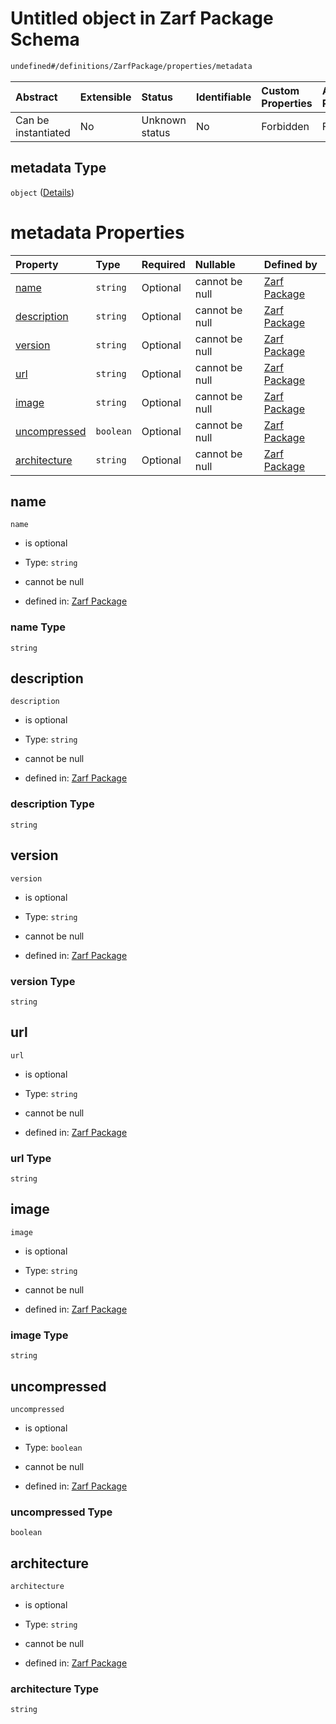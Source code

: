 # Untitled object in Zarf Package Schema

```txt
undefined#/definitions/ZarfPackage/properties/metadata
```



| Abstract            | Extensible | Status         | Identifiable | Custom Properties | Additional Properties | Access Restrictions | Defined In                                                                   |
| :------------------ | :--------- | :------------- | :----------- | :---------------- | :-------------------- | :------------------ | :--------------------------------------------------------------------------- |
| Can be instantiated | No         | Unknown status | No           | Forbidden         | Forbidden             | none                | [zarf.schema.json\*](../../../build/zarf.schema.json "open original schema") |

## metadata Type

`object` ([Details](zarf-definitions-zarfmetadata.md))

# metadata Properties

| Property                      | Type      | Required | Nullable       | Defined by                                                                                                                             |
| :---------------------------- | :-------- | :------- | :------------- | :------------------------------------------------------------------------------------------------------------------------------------- |
| [name](#name)                 | `string`  | Optional | cannot be null | [Zarf Package](zarf-definitions-zarfmetadata-properties-name.md "undefined#/definitions/ZarfMetadata/properties/name")                 |
| [description](#description)   | `string`  | Optional | cannot be null | [Zarf Package](zarf-definitions-zarfmetadata-properties-description.md "undefined#/definitions/ZarfMetadata/properties/description")   |
| [version](#version)           | `string`  | Optional | cannot be null | [Zarf Package](zarf-definitions-zarfmetadata-properties-version.md "undefined#/definitions/ZarfMetadata/properties/version")           |
| [url](#url)                   | `string`  | Optional | cannot be null | [Zarf Package](zarf-definitions-zarfmetadata-properties-url.md "undefined#/definitions/ZarfMetadata/properties/url")                   |
| [image](#image)               | `string`  | Optional | cannot be null | [Zarf Package](zarf-definitions-zarfmetadata-properties-image.md "undefined#/definitions/ZarfMetadata/properties/image")               |
| [uncompressed](#uncompressed) | `boolean` | Optional | cannot be null | [Zarf Package](zarf-definitions-zarfmetadata-properties-uncompressed.md "undefined#/definitions/ZarfMetadata/properties/uncompressed") |
| [architecture](#architecture) | `string`  | Optional | cannot be null | [Zarf Package](zarf-definitions-zarfmetadata-properties-architecture.md "undefined#/definitions/ZarfMetadata/properties/architecture") |

## name



`name`

*   is optional

*   Type: `string`

*   cannot be null

*   defined in: [Zarf Package](zarf-definitions-zarfmetadata-properties-name.md "undefined#/definitions/ZarfMetadata/properties/name")

### name Type

`string`

## description



`description`

*   is optional

*   Type: `string`

*   cannot be null

*   defined in: [Zarf Package](zarf-definitions-zarfmetadata-properties-description.md "undefined#/definitions/ZarfMetadata/properties/description")

### description Type

`string`

## version



`version`

*   is optional

*   Type: `string`

*   cannot be null

*   defined in: [Zarf Package](zarf-definitions-zarfmetadata-properties-version.md "undefined#/definitions/ZarfMetadata/properties/version")

### version Type

`string`

## url



`url`

*   is optional

*   Type: `string`

*   cannot be null

*   defined in: [Zarf Package](zarf-definitions-zarfmetadata-properties-url.md "undefined#/definitions/ZarfMetadata/properties/url")

### url Type

`string`

## image



`image`

*   is optional

*   Type: `string`

*   cannot be null

*   defined in: [Zarf Package](zarf-definitions-zarfmetadata-properties-image.md "undefined#/definitions/ZarfMetadata/properties/image")

### image Type

`string`

## uncompressed



`uncompressed`

*   is optional

*   Type: `boolean`

*   cannot be null

*   defined in: [Zarf Package](zarf-definitions-zarfmetadata-properties-uncompressed.md "undefined#/definitions/ZarfMetadata/properties/uncompressed")

### uncompressed Type

`boolean`

## architecture



`architecture`

*   is optional

*   Type: `string`

*   cannot be null

*   defined in: [Zarf Package](zarf-definitions-zarfmetadata-properties-architecture.md "undefined#/definitions/ZarfMetadata/properties/architecture")

### architecture Type

`string`
